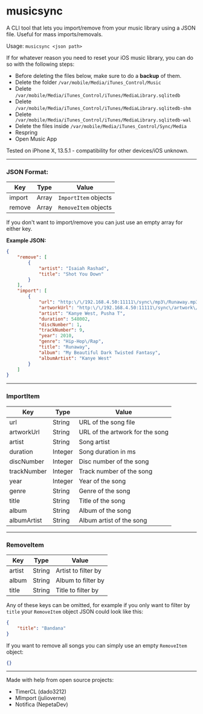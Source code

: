 # musicsync
A CLI tool that lets you import/remove from your music library using a JSON file. Useful for mass imports/removals.

Usage: `musicsync <json path>`

If for whatever reason you need to reset your iOS music library, you can do so with the following steps:
- Before deleting the files below, make sure to do a **backup** of them.
- Delete the folder `/var/mobile/Media/iTunes_Control/Music`
- Delete `/var/mobile/Media/iTunes_Control/iTunes/MediaLibrary.sqlitedb`
- Delete `/var/mobile/Media/iTunes_Control/iTunes/MediaLibrary.sqlitedb-shm`
- Delete` /var/mobile/Media/iTunes_Control/iTunes/MediaLibrary.sqlitedb-wal`
- Delete the files inside `/var/mobile/Media/iTunes_Control/Sync/Media`
- Respring
- Open Music App

Tested on iPhone X, 13.5.1 - compatibility for other devices/iOS unknown.

---
### JSON Format:
| Key | Type | Value |
| ----------- | ----------- | ----------- |
| import | Array  | `ImportItem` objects
| remove | Array | `RemoveItem` objects
If you don't want to import/remove you can just use an empty array for either key.

**Example JSON:**
```json
{
	"remove": [
		{
			"artist": "Isaiah Rashad",
			"title": "Shot You Down"
		}
	],
	"import": [
		{
			"url": "http:\/\/192.168.4.50:11111\/sync\/mp3\/Runaway.mp3",
			"artworkUrl": "http:\/\/192.168.4.50:11111\/sync\/artwork\/Runaway.jpg",
			"artist": "Kanye West, Pusha T",
			"duration": 548002,
			"discNumber": 1,
			"trackNumber": 9,
			"year": 2010,
			"genre": "Hip-Hop\/Rap",
			"title": "Runaway",
			"album": "My Beautiful Dark Twisted Fantasy",
			"albumArtist": "Kanye West"
		}
	]
}
```

---
### ImportItem
| Key | Type| Value |
| ----------- | ----------- | ----------- |
| url | String | URL of the song file |
| artworkUrl | String | URL of the artwork for the song |
| artist | String | Song artist |
| duration | Integer | Song duration in ms |
| discNumber | Integer | Disc number of the song |
| trackNumber | Integer | Track number of the song |
| year | Integer | Year of the song |
| genre | String | Genre of the song |
| title | String | Title of the song |
| album | String | Album of the song |
| albumArtist | String | Album artist of the song |
---
### RemoveItem
| Key | Type| Value |
| ----------- | ----------- | ----------- |
| artist | String | Artist to filter by |
| album | String | Album to filter by |
| title | String | Title to filter by |
Any of these keys can be omitted, for example if you only want to filter by `title` your `RemoveItem` object JSON could look like this:
```json
{
	"title": "Bandana"
}
```
If you want to remove all songs you can simply use an empty `RemoveItem` object:
```json
{}
```

---
Made with help from open source projects:
- TimerCL (dado3212)
- MImport (julioverne)
- Notifica (NepetaDev)